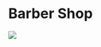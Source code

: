 <h1>Barber Shop</h1>
<img src='https://ik.imagekit.io/eliezer537/Peek_21-11-2020_14-53_KlPAf4306.gif'></img>